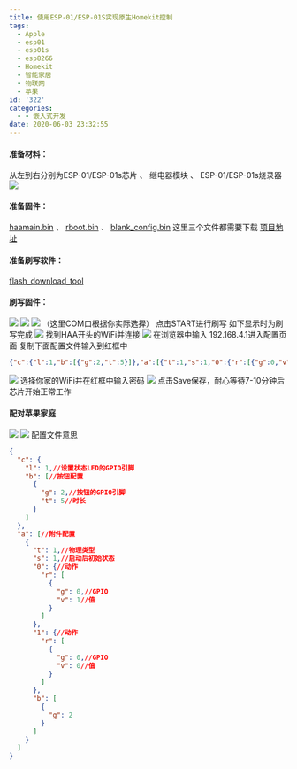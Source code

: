 ```yaml
---
title: 使用ESP-01/ESP-01S实现原生Homekit控制
tags:
  - Apple
  - esp01
  - esp01s
  - esp8266
  - Homekit
  - 智能家居
  - 物联网
  - 苹果
id: '322'
categories:
  - - 嵌入式开发
date: 2020-06-03 23:32:55
---
```


#### 准备材料：

从左到右分别为ESP-01/ESP-01s芯片 、 继电器模块 、 ESP-01/ESP-01s烧录器 ![](https://cdn.assets.taoidle.com/gh/taoidle/taoidle.github.io@master/assets/images/1591193142-WechatIMG4-scaled-e1591193170554.jpeg)

#### 准备固件：

[haamain.bin](https://github.com/RavenSystem/haa/releases/download/2.4.4/haamain.bin "haamain.bin") 、 [rboot.bin](https://github.com/SuperHouse/esp-open-rtos/raw/master/bootloader/firmware_prebuilt/rboot.bin "rboot.bin") 、 [blank\_config.bin](https://github.com/SuperHouse/esp-open-rtos/raw/master/bootloader/firmware_prebuilt/blank_config.bin "blank_config.bin") 这里三个文件都需要下载 [项目地址](https://github.com/RavenSystem/esp-homekit-devices "项目地址")

#### 准备刷写软件：

[flash\_download\_tool](https://www.espressif.com/sites/default/files/tools/flash_download_tool_v3.8.5_0.zip "flash_download_tool")

#### 刷写固件：

![](https://cdn.assets.taoidle.com/gh/taoidle/taoidle.github.io@master/assets/images/wp_editor_md_dc60f654062ffaf51a78c08acd2bba99.jpg) ![](https://cdn.assets.taoidle.com/gh/taoidle/taoidle.github.io@master/assets/images/wp_editor_md_17aaa84cfd343767b9ff2190f37112de.jpg) ![](https://cdn.assets.taoidle.com/gh/taoidle/taoidle.github.io@master/assets/images/wp_editor_md_ae5295ddb67f9d167fb0cbc6e273d42b.jpg) （这里COM口根据你实际选择） 点击START进行刷写 如下显示时为刷写完成 ![](https://cdn.assets.taoidle.com/gh/taoidle/taoidle.github.io@master/assets/images/wp_editor_md_ed0e07c1fd2fb9b069d8406cadf05f73.jpg) 找到HAA开头的WiFi并连接 ![](https://cdn.assets.taoidle.com/gh/taoidle/taoidle.github.io@master/assets/images/wp_editor_md_bc59846a058b421d0e9d6cb772b9d550.jpg) 在浏览器中输入 192.168.4.1进入配置页面 复制下面配置文件输入到红框中

```json
{"c":{"l":1,"b":[{"g":2,"t":5}]},"a":[{"t":1,"s":1,"0":{"r":[{"g":0,"v":1}]},"1":{"r":[{"g":0,"v":0}]},"b":[{"g":2}]}]}
```

![](https://cdn.assets.taoidle.com/gh/taoidle/taoidle.github.io@master/assets/images/wp_editor_md_442a50992d699b66adc7d22091f84dd8.jpg) 选择你家的WiFi并在红框中输入密码 ![](https://cdn.assets.taoidle.com/gh/taoidle/taoidle.github.io@master/assets/images/wp_editor_md_3601abf44598877a7b93a94c13d64c0e.jpg) 点击Save保存，耐心等待7-10分钟后芯片开始正常工作

#### 配对苹果家庭

![](https://cdn.assets.taoidle.com/gh/taoidle/taoidle.github.io@master/assets/images/wp_editor_md_6a43f5d933a297c680519a2aab5b25e3.jpg) ![](https://cdn.assets.taoidle.com/gh/taoidle/taoidle.github.io@master/assets/images/wp_editor_md_73a4d355793de9eb87f78bba7441b8c4.jpg) 配置文件意思

```json
{
  "c": {
    "l": 1,//设置状态LED的GPIO引脚
    "b": [//按钮配置
      {
        "g": 2,//按钮的GPIO引脚
        "t": 5//时长
      }
    ]
  },
  "a": [//附件配置
    {
      "t": 1,//物理类型
      "s": 1,//启动后初始状态
      "0": {//动作
        "r": [
          {
            "g": 0,//GPIO
            "v": 1//值
          }
        ]
      },
      "1": {//动作
        "r": [
          {
            "g": 0,//GPIO
            "v": 0//值
          }
        ]
      },
      "b": [
        {
          "g": 2
        }
      ]
    }
  ]
}

```